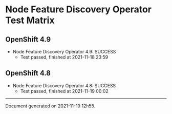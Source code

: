 
Node Feature Discovery Operator Test Matrix
===========================================

OpenShift 4.9
-------------


* Node Feature Discovery Operator 4.9: SUCCESS
  - Test passed, finished at 2021-11-18 23:59

OpenShift 4.8
-------------


* Node Feature Discovery Operator 4.8: SUCCESS
  - Test passed, finished at 2021-11-19 00:02

---
Document generated on 2021-11-19 12h55.
